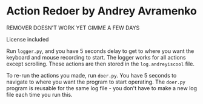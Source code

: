 # Action Redoer by Andrey Avramenko

REMOVER DOESN'T WORK YET GIMME A FEW DAYS

License included

Run `logger.py`, and you have 5 seconds delay to get to where you want the keyboard and mouse recording to start. The logger works for all actions except scrolling. These actions are then stored in the `log.andreyiscool` file. 

To re-run the actions you made, run `doer.py`. You have 5 seconds to navigate to where you want the program to start operating. The `doer.py` program is reusable for the same log file - you don't have to make a new log file each time you run this.